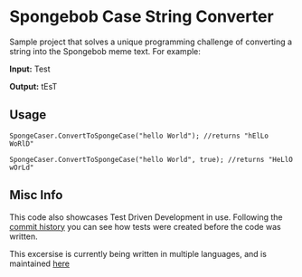 # Spongebob Case String Converter
Sample project that solves a unique programming challenge of converting a string into the Spongebob meme text. For example:


<b>Input:</b> Test

<b>Output:</b> tEsT

## Usage
```
SpongeCaser.ConvertToSpongeCase("hello World"); //returns "hElLo WoRlD"

SpongeCaser.ConvertToSpongeCase("hello World", true); //returns "HeLlO wOrLd"
```

## Misc Info
This code also showcases Test Driven Development in use. Following the [commit history](https://github.com/ashindlecker/spongebob-caser-net/commits/master) you can see how tests were created before the code was written.


This excersise is currently being written in multiple languages, and is maintained [here](https://github.com/ND13/sponge_case_project)
